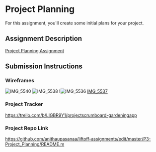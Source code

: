 # Project Planning
For this assignment, you'll create some initial plans for your project.

## Assignment Description
[Project Planning Assignment](https://education.launchcode.org/liftoff/modules/assignments/project-planning)

## Submission Instructions

### Wireframes
![IMG_5540](https://user-images.githubusercontent.com/108021131/210311638-9b6ed521-a07c-4bd8-9be5-6c0c82b5ab38.jpg)
![IMG_5538](https://user-images.githubusercontent.com/108021131/210311732-642ad5ab-a55e-49d4-a4c1-da0486d21530.jpg)
!![IMG_5536](https://user-images.githubusercontent.com/108021131/210311813-e02d7e4f-862e-4c6d-913b-c1b25b40f226.jpg)
[IMG_5537](https://user-images.githubusercontent.com/108021131/210311784-f373541e-756b-441b-808d-0b822faac4bf.jpg)


### Project Tracker

https://trello.com/b/LlGBR9Y1/projectscrumboard-gardeningapp
### Project Repo Link
https://github.com/anithaupasanaa/liftoff-assignments/edit/master/P3-Project_Planning/README.m
